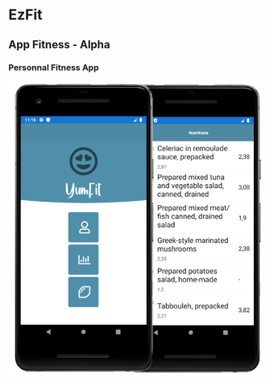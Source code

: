 # EzFit
##  App Fitness - Alpha
### Personnal Fitness App

![alt text](https://github.com/marceloeatworld/EzFit/blob/master/screentest.jpg)
